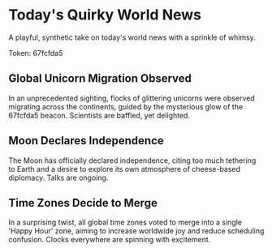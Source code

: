# Today's Quirky World News

A playful, synthetic take on today's world news with a sprinkle of whimsy.

Token: 67fcfda5

## Global Unicorn Migration Observed

In an unprecedented sighting, flocks of glittering unicorns were observed migrating across the continents, guided by the mysterious glow of the 67fcfda5 beacon. Scientists are baffled, yet delighted.

## Moon Declares Independence

The Moon has officially declared independence, citing too much tethering to Earth and a desire to explore its own atmosphere of cheese-based diplomacy. Talks are ongoing.

## Time Zones Decide to Merge

In a surprising twist, all global time zones voted to merge into a single 'Happy Hour' zone, aiming to increase worldwide joy and reduce scheduling confusion. Clocks everywhere are spinning with excitement.